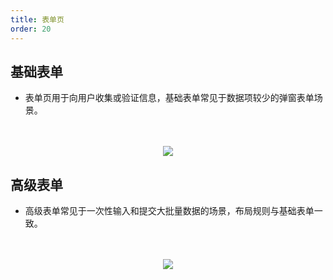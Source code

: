 ```yaml
---
title: 表单页
order: 20
---
```


## 基础表单

- 表单页用于向用户收集或验证信息，基础表单常见于数据项较少的弹窗表单场景。
</br>
</br>
<div align=center>
<img src="assets/images/layout/form-basic.png" />
</div>

## 高级表单  

- 高级表单常见于一次性输入和提交大批量数据的场景，布局规则与基础表单一致。
</br>
</br>
<div align=center>
<img src="assets/images/layout/form-advance.png" />
</div>